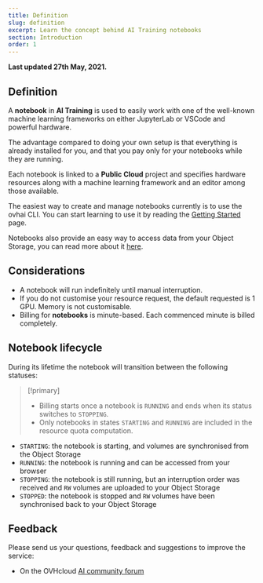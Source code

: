 ```yaml
---
title: Definition
slug: definition
excerpt: Learn the concept behind AI Training notebooks
section: Introduction
order: 1
---
```


**Last updated 27th May, 2021.**

## Definition

A **notebook** in **AI Training** is used to easily work with one of the well-known machine learning frameworks on
either JupyterLab or VSCode and powerful hardware.

The advantage compared to doing your own setup is that everything is already installed for you, and that you pay only
for your notebooks while they are running.

Each notebook is linked to a **Public Cloud** project and specifies hardware resources along with a machine learning framework and an editor among those available.

The easiest way to create and manage notebooks currently is to use the ovhai CLI. You can start learning to use it
by reading the [Getting Started](https://docs.ovh.com/us/en/publiccloud/ai/notebooks/getting-started-cli/) page.

Notebooks also provide an easy way to access data from your Object Storage, you can read more about it [here](https://docs.ovh.com/us/en/publiccloud/ai/notebooks/access-object-storage-data/).

## Considerations

-   A notebook will run indefinitely until manual interruption.
-   If you do not customise your resource request, the default requested is 1 GPU. Memory is not customisable.
-   Billing for **notebooks** is minute-based. Each commenced minute is billed completely.

## Notebook lifecycle

During its lifetime the notebook will transition between the following statuses:

> [!primary]
> * Billing starts once a notebook is `RUNNING` and ends when its status switches to `STOPPING`.
> * Only notebooks in states `STARTING` and `RUNNING` are included in the resource quota computation.

-   `STARTING`: the notebook is starting, and volumes are synchronised from the Object Storage
-   `RUNNING`: the notebook is running and can be accessed from your browser
-   `STOPPING`: the notebook is still running, but an interruption order was received and `RW` volumes are uploaded to your Object Storage
-   `STOPPED`: the notebook is stopped and `RW` volumes have been synchronised back to your Object Storage

## Feedback

Please send us your questions, feedback and suggestions to improve the service:

- On the OVHcloud [AI community forum](https://community.ovh.com/en/c/Data-AI)
